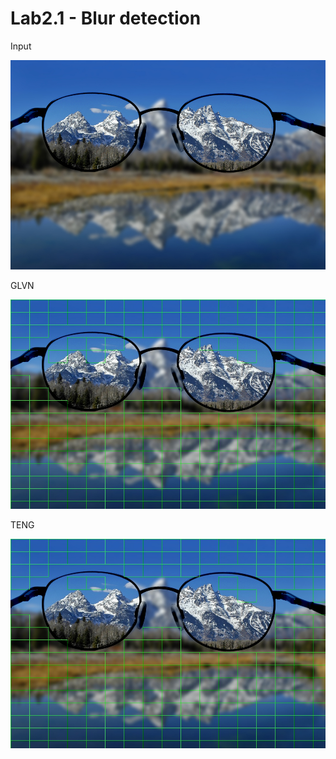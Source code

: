 # Lab2.1 - Blur detection

Input

![](input.jpg)

GLVN 

![](output-glvn.jpg)

TENG

![](output-teng.jpg)

